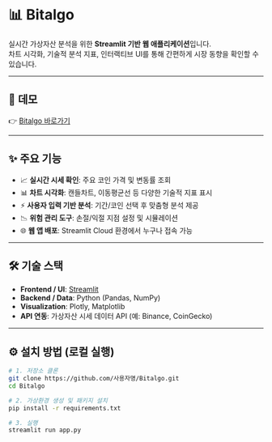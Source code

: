 # 📊 Bitalgo

실시간 가상자산 분석을 위한 **Streamlit 기반 웹 애플리케이션**입니다.  
차트 시각화, 기술적 분석 지표, 인터랙티브 UI를 통해 간편하게 시장 동향을 확인할 수 있습니다.  

---

## 🚀 데모

👉 [Bitalgo 바로가기](https://bitalgo.streamlit.app/)  



---

## ✨ 주요 기능

- 📈 **실시간 시세 확인**: 주요 코인 가격 및 변동률 조회  
- 📊 **차트 시각화**: 캔들차트, 이동평균선 등 다양한 기술적 지표 표시  
- ⚡ **사용자 입력 기반 분석**: 기간/코인 선택 후 맞춤형 분석 제공  
- 📉 **위험 관리 도구**: 손절/익절 지점 설정 및 시뮬레이션  
- 🌐 **웹 앱 배포**: Streamlit Cloud 환경에서 누구나 접속 가능  

---

## 🛠 기술 스택

- **Frontend / UI**: [Streamlit](https://streamlit.io/)  
- **Backend / Data**: Python (Pandas, NumPy)  
- **Visualization**: Plotly, Matplotlib  
- **API 연동**: 가상자산 시세 데이터 API (예: Binance, CoinGecko)  

---

## ⚙️ 설치 방법 (로컬 실행)

```bash
# 1. 저장소 클론
git clone https://github.com/사용자명/Bitalgo.git
cd Bitalgo

# 2. 가상환경 생성 및 패키지 설치
pip install -r requirements.txt

# 3. 실행
streamlit run app.py
